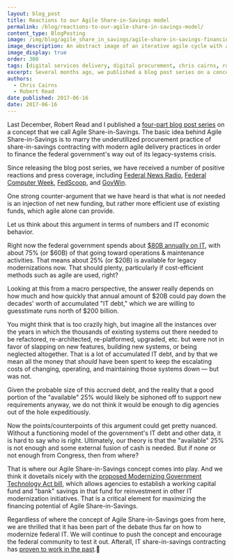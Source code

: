 ```yaml
---
layout: blog_post
title: Reactions to our Agile Share-in-Savings model
permalink: /blog/reactions-to-our-agile-share-in-savings-model/
content_type: BlogPosting
image: /img/blog/agile_share_in_savings/agile-share-in-savings-financing.jpg
image_description: An abstract image of an iterative agile cycle with a dollar sign in the middle.
image_display: true
order: 300
tags: [digital services delivery, digital procurement, chris cairns, robert read]
excerpt: Several months ago, we published a blog post series on a concept called Agile Share-in-Savings. We received a number of positive reactions, as well as some worthy counter-arguments.
authors:
  - Chris Cairns
  - Robert Read
date_published: 2017-06-16
date: 2017-06-16
---
```


Last December, Robert Read and I published a <a href="https://medium.com/@ccairns/bootstrapping-the-modernization-of-federal-legacy-systems-through-agile-share-in-savings-a1294b0f9877" target="&#95;blank">four-part blog post series</a> on a concept that we call Agile Share-in-Savings. The basic idea behind Agile Share-in-Savings is to marry the underutilized procurement practice of share-in-savings contracting with modern agile delivery practices in order to finance the federal government's way out of its legacy-systems crisis.

Since releasing the blog post series, we have received a number of positive reactions and press coverage, including <a href="https://federalnewsradio.com/commentary/2017/05/bootstrapping-the-way-out-of-the-legacy-it-systems-crisis/" target="&#95;blank">Federal News Radio</a>, <a href="https://fcw.com/blogs/lectern/2017/01/kelman-agile-share-in-savings.aspx" target="&#95;blank">Federal Computer Week</a>, <a href="https://www.fedscoop.com/agile-financing-model-agile-share-savings/" target="&#95;blank">FedScoop</a>, and <a href="https://iq.govwin.com/neo/marketAnalysis/view/1847?researchTypeId=1" target="&#95;blank">GovWin</a>.

One strong counter-argument that we have heard is that what is *not* needed is an injection of net new funding, but rather more efficient use of existing funds, which agile alone can provide.

Let us think about this argument in terms of numbers and IT economic behavior.

Right now the federal government spends about <a href="http://www.gao.gov/products/GAO-16-696T" target="&#95;blank">$80B annually on IT</a>, with about 75% (or $60B) of that going toward operations & maintenance activities. That means about 25% (or $20B) is available for legacy modernizations now. That should plenty, particularly if cost-efficient methods such as agile are used, right?

Looking at this from a macro perspective, the answer really depends on how much and how quickly that annual amount of $20B could pay down the decades' worth of accumulated "IT debt," which we are willing to guesstimate runs north of $200 billion.

You might think that is too crazily high, but imagine all the instances over the years in which the thousands of existing systems out there needed to be refactored, re-architected, re-platformed, upgraded, etc. but were not in favor of slapping on new features, building new systems, or being neglected altogether. That is a lot of accumulated IT debt, and by that we mean all the money that *should* have been spent to keep the escalating costs of changing, operating, and maintaining those systems down &mdash; but was not.

Given the probable size of this accrued debt, and the reality that a good portion of the "available" 25% would likely be siphoned off to support new requirements anyway, we do not think it would be enough to dig agencies out of the hole expeditiously.

Now the points/counterpoints of this argument could get pretty nuanced. Without a functioning model of the government's IT debt and other data, it is hard to say who is right.
Ultimately, our theory is that the "available" 25% is not enough and some external fusion of cash is needed. But if none or not enough from Congress, then from where?

That is where our Agile Share-in-Savings concept comes into play. And we think it dovetails nicely with the <a href="https://www.congress.gov/bill/115th-congress/house-bill/2227" target="&#95;blank">proposed Modernizing Government Technology Act bill</a>, which allows agencies to establish a working capital fund and "bank" savings in that fund for reinvestment in other IT modernization initiatives. That is a critical element for maximizing the financing potential of Agile Share-in-Savings.

Regardless of where the concept of Agile Share-in-Savings goes from here, we are thrilled that it has been part of the debate thus far on how to modernize federal IT. We will continue to push the concept and encourage the federal community to test it out. Afterall, IT share-in-savings contracting has <a href="https://medium.com/@ccairns/a-brief-history-of-it-share-in-savings-contracting-in-the-federal-government-d6f13f00e874" target="&#95;blank">proven to work in the past</a>.
